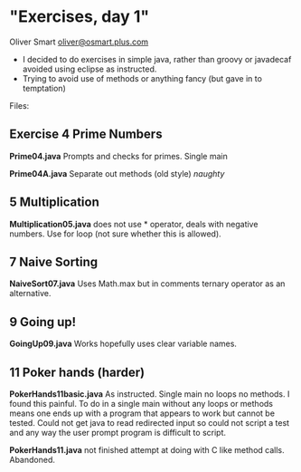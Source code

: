 "Exercises, day 1"
==================

Oliver Smart oliver@osmart.plus.com

* I decided to do exercises in simple java, rather than groovy or javadecaf
  avoided using eclipse as instructed.
* Trying to avoid use of methods or anything fancy (but gave in to temptation)

Files:
## Exercise 4 Prime Numbers 

**Prime04.java** Prompts and checks for primes. Single main

**Prime04A.java** Separate out methods (old style) *naughty* 


## 5 Multiplication

**Multiplication05.java** does not use * operator, deals with negative numbers. 
Use for loop (not sure whether this is allowed).

## 7 Naive Sorting

**NaiveSort07.java** Uses Math.max but in comments ternary operator as an alternative.

## 9 Going up!

**GoingUp09.java** Works hopefully uses clear variable names.

## 11 Poker hands (harder)

**PokerHands11basic.java** As instructed. Single main no loops no methods.
 I found this painful. To do in a single main without any loops or methods means one
ends up with a program that appears to work but cannot be tested. Could not get
java to read redirected input so could not script a test and any way the
user prompt program is difficult to script.  

**PokerHands11.java** not finished attempt at doing with C like method calls. Abandoned.
